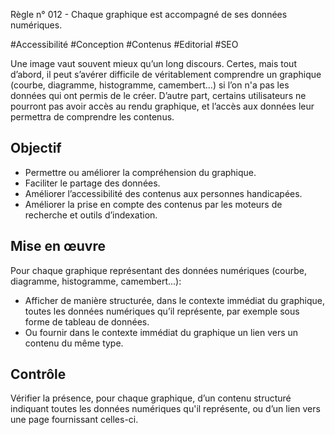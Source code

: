 
Règle n° 012  - Chaque graphique est accompagné de ses données numériques.

#Accessibilité #Conception #Contenus #Editorial #SEO

Une image vaut souvent mieux qu’un long discours. Certes, mais tout d’abord, il peut s’avérer difficile de véritablement comprendre un graphique (courbe, diagramme, histogramme, camembert...) si l’on n'a pas les données qui ont permis de le créer. D’autre part, certains utilisateurs ne pourront pas avoir accès au rendu graphique, et l’accès aux données leur permettra de comprendre les contenus.

Objectif
--------

*   Permettre ou améliorer la compréhension du graphique.
*   Faciliter le partage des données.
*   Améliorer l’accessibilité des contenus aux personnes handicapées.
*   Améliorer la prise en compte des contenus par les moteurs de recherche et outils d’indexation.

Mise en œuvre
-------------

Pour chaque graphique représentant des données numériques (courbe, diagramme, histogramme, camembert...):

*   Afficher de manière structurée, dans le contexte immédiat du graphique, toutes les données numériques qu’il représente, par exemple sous forme de tableau de données.
*   Ou fournir dans le contexte immédiat du graphique un lien vers un contenu du même type.

Contrôle
--------

Vérifier la présence, pour chaque graphique, d’un contenu structuré indiquant toutes les données numériques qu'il représente, ou d’un lien vers une page fournissant celles-ci.
